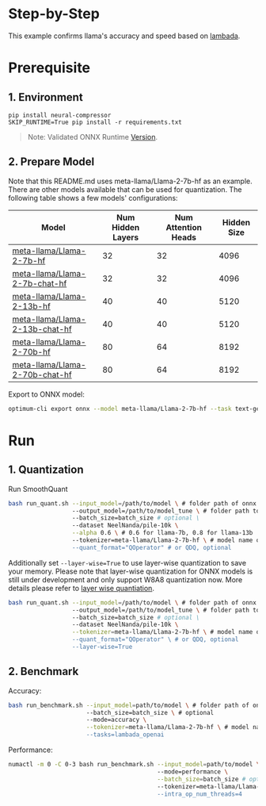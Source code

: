 Step-by-Step
============

This example confirms llama's accuracy and speed based on [lambada](https://huggingface.co/datasets/lambada).

# Prerequisite

## 1. Environment
```shell
pip install neural-compressor
SKIP_RUNTIME=True pip install -r requirements.txt
```
> Note: Validated ONNX Runtime [Version](/docs/source/installation_guide.md#validated-software-environment).

## 2. Prepare Model

Note that this README.md uses meta-llama/Llama-2-7b-hf as an example. There are other models available that can be used for quantization. The following table shows a few models' configurations:

| Model | Num Hidden Layers| Num Attention Heads | Hidden Size |
| --- | --- | --- | --- |
| [meta-llama/Llama-2-7b-hf](https://huggingface.co/meta-llama/Llama-2-7b-hf) | 32 | 32 | 4096 |
| [meta-llama/Llama-2-7b-chat-hf](https://huggingface.co/meta-llama/Llama-2-7b-chat-hf) | 32 | 32 | 4096 |
| [meta-llama/Llama-2-13b-hf](https://huggingface.co/meta-llama/Llama-2-13b-hf) | 40 | 40 | 5120 |
| [meta-llama/Llama-2-13b-chat-hf](https://huggingface.co/meta-llama/Llama-2-13b-chat-hf) | 40 | 40 | 5120 |
| [meta-llama/Llama-2-70b-hf](https://huggingface.co/meta-llama/Llama-2-70b-hf) | 80 | 64 | 8192 |
| [meta-llama/Llama-2-70b-chat-hf](https://huggingface.co/meta-llama/Llama-2-70b-chat-hf) | 80 | 64 | 8192 |

Export to ONNX model:
```bash
optimum-cli export onnx --model meta-llama/Llama-2-7b-hf --task text-generation-with-past ./Llama-2-7b-hf
```

# Run

## 1. Quantization

Run SmoothQuant

```bash
bash run_quant.sh --input_model=/path/to/model \ # folder path of onnx model
                  --output_model=/path/to/model_tune \ # folder path to save onnx model
                  --batch_size=batch_size # optional \
                  --dataset NeelNanda/pile-10k \
                  --alpha 0.6 \ # 0.6 for llama-7b, 0.8 for llama-13b
                  --tokenizer=meta-llama/Llama-2-7b-hf \ # model name or folder path containing all relevant files for model's tokenizer
                  --quant_format="QOperator" # or QDQ, optional
```

Additionally set `--layer-wise=True` to use layer-wise quantization to save your memory. Please note that layer-wise quantization for ONNX models is still under development and only support W8A8 quantization now. More details please refer to [layer wise quantiation](https://github.com/intel/neural-compressor/blob/master/docs/source/quantization_layer_wise.md).

```bash
bash run_quant.sh --input_model=/path/to/model \ # folder path of onnx model
                  --output_model=/path/to/model_tune \ # folder path to save onnx model
                  --batch_size=batch_size # optional \
                  --dataset NeelNanda/pile-10k \
                  --tokenizer=meta-llama/Llama-2-7b-hf \ # model name or folder path containing all relevant files for model's tokenizer
                  --quant_format="QOperator" \ # or QDQ, optional
                  --layer-wise=True
```


## 2. Benchmark

Accuracy:

```bash
bash run_benchmark.sh --input_model=path/to/model \ # folder path of onnx model
                      --batch_size=batch_size \ # optional 
                      --mode=accuracy \
                      --tokenizer=meta-llama/Llama-2-7b-hf \ # model name or folder path containing all relevant files for model's tokenizer
                      --tasks=lambada_openai
```

Performance:
```bash
numactl -m 0 -C 0-3 bash run_benchmark.sh --input_model=path/to/model \ # folder path of onnx model
                                          --mode=performance \
                                          --batch_size=batch_size # optional \
                                          --tokenizer=meta-llama/Llama-2-7b-hf \ # model name or folder path containing all relevant files for model's tokenizer
                                          --intra_op_num_threads=4
```
